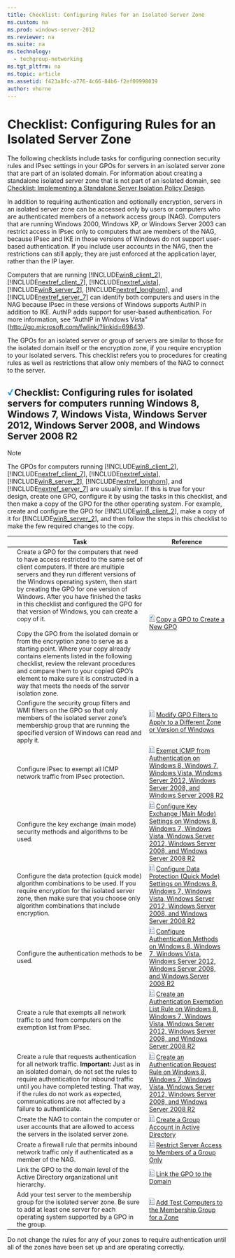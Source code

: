 ```yaml
---
title: Checklist: Configuring Rules for an Isolated Server Zone
ms.custom: na
ms.prod: windows-server-2012
ms.reviewer: na
ms.suite: na
ms.technology: 
  - techgroup-networking
ms.tgt_pltfrm: na
ms.topic: article
ms.assetid: f423a8fc-a776-4c66-84b6-f2ef09998039
author: vhorne
---
```

# Checklist: Configuring Rules for an Isolated Server Zone
The following checklists include tasks for configuring connection security rules and IPsec settings in your GPOs for servers in an isolated server zone that are part of an isolated domain. For information about creating a standalone isolated server zone that is not part of an isolated domain, see [Checklist: Implementing a Standalone Server Isolation Policy Design](../Topic/Checklist--Implementing-a-Standalone-Server-Isolation-Policy-Design.md).  
  
In addition to requiring authentication and optionally encryption, servers in an isolated server zone can be accessed only by users or computers who are authenticated members of a network access group \(NAG\). Computers that are running Windows 2000, Windows XP, or Windows Server 2003 can restrict access in IPsec only to computers that are members of the NAG, because IPsec and IKE in those versions of Windows do not support user\-based authentication. If you include user accounts in the NAG, then the restrictions can still apply; they are just enforced at the application layer, rather than the IP layer.  
  
Computers that are running [!INCLUDE[win8_client_2](../Token/win8_client_2_md.md)], [!INCLUDE[nextref_client_7](../Token/nextref_client_7_md.md)], [!INCLUDE[nextref_vista](../Token/nextref_vista_md.md)], [!INCLUDE[win8_server_2](../Token/win8_server_2_md.md)], [!INCLUDE[nextref_longhorn](../Token/nextref_longhorn_md.md)], and [!INCLUDE[nextref_server_7](../Token/nextref_server_7_md.md)] can identify both computers and users in the NAG because IPsec in these versions of Windows supports AuthIP in addition to IKE. AuthIP adds support for user\-based authentication. For more information, see “AuthIP in Windows Vista” \([http:\/\/go.microsoft.com\/fwlink\/?linkid\=69843](http://go.microsoft.com/fwlink/?linkid=69843)\).  
  
The GPOs for an isolated server or group of servers are similar to those for the isolated domain itself or the encryption zone, if you require encryption to your isolated servers. This checklist refers you to procedures for creating rules as well as restrictions that allow only members of the NAG to connect to the server.  
  
## <a name="bkmk_section1"></a>![](../Image/2b05dce3-938f-4168-9b8f-1f4398cbdb9b.gif)**Checklist: Configuring rules for isolated servers for computers running Windows 8, Windows 7, Windows Vista, Windows Server 2012, Windows Server 2008, and Windows Server 2008 R2**  
  
> [!NOTE]  
> The GPOs for computers running [!INCLUDE[win8_client_2](../Token/win8_client_2_md.md)], [!INCLUDE[nextref_client_7](../Token/nextref_client_7_md.md)], [!INCLUDE[nextref_vista](../Token/nextref_vista_md.md)], [!INCLUDE[win8_server_2](../Token/win8_server_2_md.md)], [!INCLUDE[nextref_longhorn](../Token/nextref_longhorn_md.md)], and [!INCLUDE[nextref_server_7](../Token/nextref_server_7_md.md)] are usually similar. If this is true for your design, create one GPO, configure it by using the tasks in this checklist, and then make a copy of the GPO for the other operating system. For example, create and configure the GPO for [!INCLUDE[win8_client_2](../Token/win8_client_2_md.md)], make a copy of it for [!INCLUDE[win8_server_2](../Token/win8_server_2_md.md)], and then follow the steps in this checklist to make the few required changes to the copy.  
  
||Task|Reference|  
|-|--------|-------------|  
|![](../Image/WFAS_icon_checkbox.gif)|Create a GPO for the computers that need to have access restricted to the same set of client computers. If there are multiple servers and they run different versions of the Windows operating system, then start by creating the GPO for one version of Windows. After you have finished the tasks in this checklist and configured the GPO for that version of Windows, you can create a copy of it.<br /><br />Copy the GPO from the isolated domain or from the encryption zone to serve as a starting point. Where your copy already contains elements listed in the following checklist, review the relevant procedures and compare them to your copied GPO’s element to make sure it is constructed in a way that meets the needs of the server isolation zone.|![](../Image/bc6cea1a-1c6c-4124-8c8f-1df5adfe8c88.gif)[Copy a GPO to Create a New GPO](../Topic/Copy-a-GPO-to-Create-a-New-GPO.md)|  
|![](../Image/WFAS_icon_checkbox.gif)|Configure the security group filters and WMI filters on the GPO so that only members of the isolated server zone’s membership group that are running the specified version of Windows can read and apply it.|![](../Image/15dd35b6-6cc6-421f-93f8-7109920e7144.gif)[Modify GPO Filters to Apply to a Different Zone or Version of Windows](../Topic/Modify-GPO-Filters-to-Apply-to-a-Different-Zone-or-Version-of-Windows.md)|  
|![](../Image/WFAS_icon_checkbox.gif)|Configure IPsec to exempt all ICMP network traffic from IPsec protection.|![](../Image/15dd35b6-6cc6-421f-93f8-7109920e7144.gif)[Exempt ICMP from Authentication on Windows 8, Windows 7, Windows Vista, Windows Server 2012, Windows Server 2008, and Windows Server 2008 R2](../Topic/Exempt-ICMP-from-Authentication-on-Windows-8,-Windows-7,-Windows-Vista,-Windows-Server-2012,-Windows-Server-2008,-and-Windows-Server-2008-R2.md)|  
|![](../Image/WFAS_icon_checkbox.gif)|Configure the key exchange \(main mode\) security methods and algorithms to be used.|![](../Image/15dd35b6-6cc6-421f-93f8-7109920e7144.gif)[Configure Key Exchange &#40;Main Mode&#41; Settings on Windows 8, Windows 7, Windows Vista, Windows Server 2012, Windows Server 2008, and Windows Server 2008 R2](../Topic/Configure-Key-Exchange--Main-Mode--Settings-on-Windows-8,-Windows-7,-Windows-Vista,-Windows-Server-2012,-Windows-Server-2008,-and-Windows-Server-2008-R2.md)|  
|![](../Image/WFAS_icon_checkbox.gif)|Configure the data protection \(quick mode\) algorithm combinations to be used. If you require encryption for the isolated server zone, then make sure that you choose only algorithm combinations that include encryption.|![](../Image/15dd35b6-6cc6-421f-93f8-7109920e7144.gif)[Configure Data Protection &#40;Quick Mode&#41; Settings on Windows 8, Windows 7, Windows Vista, Windows Server 2012, Windows Server 2008, and Windows Server 2008 R2](../Topic/Configure-Data-Protection--Quick-Mode--Settings-on-Windows-8,-Windows-7,-Windows-Vista,-Windows-Server-2012,-Windows-Server-2008,-and-Windows-Server-2008-R2.md)|  
|![](../Image/WFAS_icon_checkbox.gif)|Configure the authentication methods to be used.|![](../Image/15dd35b6-6cc6-421f-93f8-7109920e7144.gif)[Configure Authentication Methods on Windows 8, Windows 7, Windows Vista, Windows Server 2012, Windows Server 2008, and Windows Server 2008 R2](../Topic/Configure-Authentication-Methods-on-Windows-8,-Windows-7,-Windows-Vista,-Windows-Server-2012,-Windows-Server-2008,-and-Windows-Server-2008-R2.md)|  
|![](../Image/WFAS_icon_checkbox.gif)|Create a rule that exempts all network traffic to and from computers on the exemption list from IPsec.|![](../Image/15dd35b6-6cc6-421f-93f8-7109920e7144.gif)[Create an Authentication Exemption List Rule on Windows 8, Windows 7, Windows Vista, Windows Server 2012, Windows Server 2008, and Windows Server 2008 R2](../Topic/Create-an-Authentication-Exemption-List-Rule-on-Windows-8,-Windows-7,-Windows-Vista,-Windows-Server-2012,-Windows-Server-2008,-and-Windows-Server-2008-R2.md)|  
|![](../Image/WFAS_icon_checkbox.gif)|Create a rule that requests authentication for all network traffic. **Important:** Just as in an isolated domain, do not set the rules to require authentication for inbound traffic until you have completed testing. That way, if the rules do not work as expected, communications are not affected by a failure to authenticate.|![](../Image/15dd35b6-6cc6-421f-93f8-7109920e7144.gif)[Create an Authentication Request Rule on Windows 8, Windows 7, Windows Vista, Windows Server 2012, Windows Server 2008, and Windows Server 2008 R2](../Topic/Create-an-Authentication-Request-Rule-on-Windows-8,-Windows-7,-Windows-Vista,-Windows-Server-2012,-Windows-Server-2008,-and-Windows-Server-2008-R2.md)|  
|![](../Image/WFAS_icon_checkbox.gif)|Create the NAG to contain the computer or user accounts that are allowed to access the servers in the isolated server zone.|![](../Image/15dd35b6-6cc6-421f-93f8-7109920e7144.gif)[Create a Group Account in Active Directory](../Topic/Create-a-Group-Account-in-Active-Directory.md)|  
|![](../Image/WFAS_icon_checkbox.gif)|Create a firewall rule that permits inbound network traffic only if authenticated as a member of the NAG.|![](../Image/15dd35b6-6cc6-421f-93f8-7109920e7144.gif)[Restrict Server Access to Members of a Group Only](../Topic/Restrict-Server-Access-to-Members-of-a-Group-Only.md)|  
|![](../Image/WFAS_icon_checkbox.gif)|Link the GPO to the domain level of the Active Directory organizational unit hierarchy.|![](../Image/15dd35b6-6cc6-421f-93f8-7109920e7144.gif)[Link the GPO to the Domain](../Topic/Link-the-GPO-to-the-Domain.md)|  
|![](../Image/WFAS_icon_checkbox.gif)|Add your test server to the membership group for the isolated server zone. Be sure to add at least one server for each operating system supported by a GPO in the group.|![](../Image/15dd35b6-6cc6-421f-93f8-7109920e7144.gif)[Add Test Computers to the Membership Group for a Zone](../Topic/Add-Test-Computers-to-the-Membership-Group-for-a-Zone.md)|  
  
Do not change the rules for any of your zones to require authentication until all of the zones have been set up and are operating correctly.  
  
